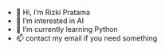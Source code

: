 - 👋 Hi, I’m Rizki Pratama
- 👀 I’m interested in AI
- 🌱 I’m currently learning Python
- 📫 contact my email if you need something

<!---
RizkiPrtma1/RizkiPrtma1 is a ✨ special ✨ repository because its `README.md` (this file) appears on your GitHub profile.
You can click the Preview link to take a look at your changes.
--->
